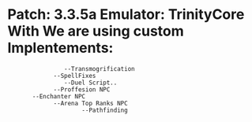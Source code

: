 Patch: 3.3.5a
Emulator: TrinityCore With
We are using custom Implentements:
=================================
                    --Transmogrification
                 --SpellFixes
                    --Duel Script..
                 --Proffesion NPC
           --Enchanter NPC
                 --Arena Top Ranks NPC
                         --Pathfinding
